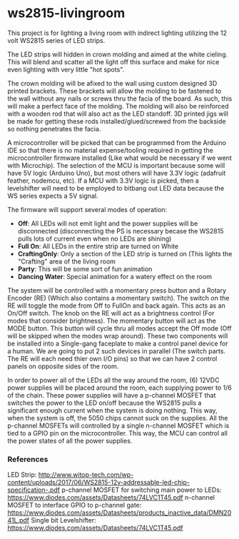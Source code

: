 # ws2815-livingroom

This project is for lighting a living room with indirect lighting utilizing the 12 volt WS2815 series of LED strips.

The LED strips will hidden in crown molding and aimed at the white cieling. This will blend and scatter all the light off this surface and make for nice even lighting with very little "hot spots".

The crown molding will be afixed to the wall using custom designed 3D printed brackets. These brackets will allow the molding to be fastened to the wall without any nails or screws thru the facia of the board. As such, this will make a perfect face of the molding. The molding will also be reinforced with a wooden rod that will also act as the LED standoff. 3D printed jigs will be made for getting these rods installed/glued/screwed from the backside so nothing penetrates the facia.

A microcontroller will be picked that can be programmed from the Arduino IDE so that there is no material expense/tooling required in getting the microcontroller firmware installed (Like what would be necessary if we went with Microchip). The selection of the MCU is important because some will have 5V logic (Arduino Uno), but most others will have 3.3V logic (adafruit feather, nodemcu, etc). If a MCU with 3.3V logic is picked, then a levelshifter will need to be employed to bitbang out LED data because the WS series expects a 5V signal.

The firmware will support several modes of operation:
 - **Off**: All LEDs will not emit light and the power supplies will be disconnected (disconnecting the PS is necessary becase the WS2815 pulls lots of current even when no LEDs are shining)
 - **Full On**: All LEDs in the entire strip are turned on White
 - **CraftingOnly**: Only a section of the LED strip is turned on (This lights the "Crafting" area of the living room
 - **Party**: This will be some sort of fun animation
 - **Dancing Water**: Special animation for a watery effect on the room

The system will be controlled with a momentary press button and a Rotary Encoder (RE) (Which also contains a momentary switch). The switch on the RE will toggle the mode from Off to FullOn and back again. This acts as an On/Off switch. The knob on the RE will act as a brightness control (For modes that consider brightness). The momentary button will act as the MODE button. This button will cycle thru all modes accept the Off mode (Off will be skipped when the modes wrap around). These two components will be installed into a Single-gang faceplate to make a control panel device for a human. We are going to put 2 such devices in parallel (The switch parts. The RE will each need thier own I/O pins) so that we can have 2 control panels on opposite sides of the room.

In order to power all of the LEDs all the way around the room, (6) 12VDC power supplies will be placed around the room, each supplying power to 1/6 of the chain. These power supplies will have a p-channel MOSFET that switches the power to the LED on/off because the WS2815 pulls a significant enough current when the system is doing nothing. This way, when the system is off, the 5050 chips cannot suck on the supplies. All the p-channel MOSFETs will controlled by a single n-channel MOSFET which is tied to a GPIO pin on the microcontroller. This way, the MCU can control all the power states of all the power supplies.



### References
LED Strip: http://www.witop-tech.com/wp-content/uploads/2017/06/WS2815-12v-addressable-led-chip-specification-.pdf
p-channel MOSFET for switching main power to LEDs: https://www.diodes.com/assets/Datasheets/74LVC1T45.pdf
n-channel MOSFET to interface GPIO to p-channel gate: https://www.diodes.com/assets/Datasheets/products_inactive_data/DMN2041L.pdf
Single bit Levelshifter: https://www.diodes.com/assets/Datasheets/74LVC1T45.pdf
